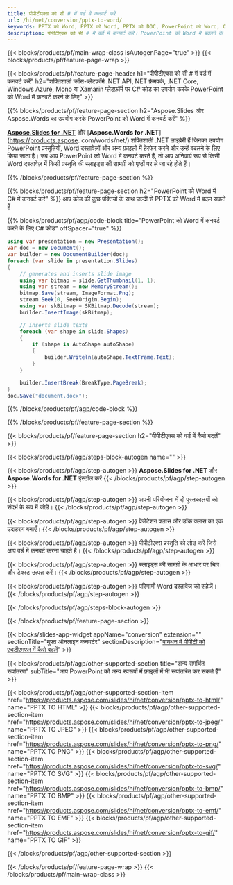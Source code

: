 ```yaml
---
title: पीपीटीएक्स को सी # में वर्ड में कनवर्ट करें
url: /hi/net/conversion/pptx-to-word/
keywords: PPTX को Word, PPTX को Word, PPTX को DOC, PowerPoint को Word, C# API, .NET लाइब्रेरी में कनवर्ट करें
description: पीपीटीएक्स को सी # में वर्ड में कनवर्ट करें। PowerPoint को Word में बदलने के लिए .NET लाइब्रेरी API का उपयोग करें
---
```


{{< blocks/products/pf/main-wrap-class isAutogenPage="true" >}}
{{< blocks/products/pf/feature-page-wrap >}}

{{< blocks/products/pf/feature-page-header h1="पीपीटीएक्स को सी # में वर्ड में कनवर्ट करें" h2="शक्तिशाली क्रॉस-प्लेटफ़ॉर्म .NET API, NET फ्रेमवर्क, .NET Core, Windows Azure, Mono या Xamarin प्लेटफ़ॉर्म पर C# कोड का उपयोग करके PowerPoint को Word में कनवर्ट करने के लिए" >}}

{{% blocks/products/pf/feature-page-section h2="Aspose.Slides और Aspose.Words का उपयोग करके PowerPoint को Word में कनवर्ट करें" %}}

[**Aspose.Slides for .NET**](https://products.aspose.com/slides/hi/net/) और [**Aspose.Words for .NET**](https://products.aspose. com/words/net/) शक्तिशाली .NET लाइब्रेरी हैं जिनका उपयोग PowerPoint प्रस्तुतियों, Word दस्तावेज़ों और अन्य फ़ाइलों में हेरफेर करने और उन्हें बदलने के लिए किया जाता है। जब आप PowerPoint को Word में कनवर्ट करते हैं, तो आप अनिवार्य रूप से किसी Word दस्तावेज़ में किसी प्रस्तुति की स्लाइड्स की सामग्री को पृष्ठों पर ले जा रहे होते हैं।

{{% /blocks/products/pf/feature-page-section %}}




{{% blocks/products/pf/feature-page-section  h2="PowerPoint को Word में C# में कनवर्ट करें" %}}
आप कोड की कुछ पंक्तियों के साथ जल्दी से PPTX को Word में बदल सकते हैं

{{% blocks/products/pf/agp/code-block title="PowerPoint को Word में कनवर्ट करने के लिए C# कोड" offSpacer="true" %}}
```cs
using var presentation = new Presentation();
var doc = new Document();
var builder = new DocumentBuilder(doc);
foreach (var slide in presentation.Slides)
{
    // generates and inserts slide image
    using var bitmap = slide.GetThumbnail(1, 1);
    using var stream = new MemoryStream();
    bitmap.Save(stream, ImageFormat.Png);
    stream.Seek(0, SeekOrigin.Begin);
    using var skBitmap = SKBitmap.Decode(stream);
    builder.InsertImage(skBitmap);

    // inserts slide texts
    foreach (var shape in slide.Shapes)
    {
        if (shape is AutoShape autoShape)
        {
            builder.Writeln(autoShape.TextFrame.Text);
        }
    }

    builder.InsertBreak(BreakType.PageBreak);
}
doc.Save("document.docx");
```
{{% /blocks/products/pf/agp/code-block %}}

{{% /blocks/products/pf/feature-page-section %}}




{{< blocks/products/pf/feature-page-section  h2="पीपीटीएक्स को वर्ड में कैसे बदलें" >}}


{{< blocks/products/pf/agp/steps-block-autogen name="" >}}


{{< blocks/products/pf/agp/step-autogen >}}
**Aspose.Slides for .NET** और **Aspose.Words for .NET** इंस्टॉल करें 
{{< /blocks/products/pf/agp/step-autogen >}}

{{< blocks/products/pf/agp/step-autogen >}}
अपनी परियोजना में दो पुस्तकालयों को संदर्भ के रूप में जोड़ें।
{{< /blocks/products/pf/agp/step-autogen >}}

{{< blocks/products/pf/agp/step-autogen >}}
प्रेजेंटेशन क्लास और डॉक क्लास का एक उदाहरण बनाएँ।
{{< /blocks/products/pf/agp/step-autogen >}}

{{< blocks/products/pf/agp/step-autogen >}}
पीपीटीएक्स प्रस्तुति को लोड करें जिसे आप वर्ड में कनवर्ट करना चाहते हैं।
{{< /blocks/products/pf/agp/step-autogen >}}

{{< blocks/products/pf/agp/step-autogen >}}
स्लाइड्स की सामग्री के आधार पर चित्र और टेक्स्ट उत्पन्न करें।
{{< /blocks/products/pf/agp/step-autogen >}}

{{< blocks/products/pf/agp/step-autogen >}}
परिणामी Word दस्तावेज़ को सहेजें।
{{< /blocks/products/pf/agp/step-autogen >}}


{{< /blocks/products/pf/agp/steps-block-autogen >}}


{{< /blocks/products/pf/feature-page-section >}}




{{< blocks/slides-app-widget  appName="conversion" extension="" sectionTitle="मुफ्त ऑनलाइन कनवर्टर" sectionDescription="[पायथन में पीपीटी को एचटीएमएल में कैसे बदलें](https://products.aspose.com/slides/hi/en/python-net/conversion/ppt-to-html/)" >}}

{{< blocks/products/pf/agp/other-supported-section title="अन्य समर्थित रूपांतरण" subTitle="आप PowerPoint को अन्य स्वरूपों में फ़ाइलों में भी रूपांतरित कर सकते हैं" >}}


{{< blocks/products/pf/agp/other-supported-section-item href="https://products.aspose.com/slides/hi/net/conversion/pptx-to-html/" name="PPTX TO HTML" >}}
{{< blocks/products/pf/agp/other-supported-section-item href="https://products.aspose.com/slides/hi/net/conversion/pptx-to-jpeg/" name="PPTX TO JPEG" >}}
{{< blocks/products/pf/agp/other-supported-section-item href="https://products.aspose.com/slides/hi/net/conversion/pptx-to-png/" name="PPTX TO PNG" >}}
{{< blocks/products/pf/agp/other-supported-section-item href="https://products.aspose.com/slides/hi/net/conversion/pptx-to-svg/" name="PPTX TO SVG" >}}
{{< blocks/products/pf/agp/other-supported-section-item href="https://products.aspose.com/slides/hi/net/conversion/pptx-to-bmp/" name="PPTX TO BMP" >}}
{{< blocks/products/pf/agp/other-supported-section-item href="https://products.aspose.com/slides/hi/net/conversion/pptx-to-emf/" name="PPTX TO EMF" >}}
{{< blocks/products/pf/agp/other-supported-section-item href="https://products.aspose.com/slides/hi/net/conversion/pptx-to-gif/" name="PPTX TO GIF" >}}



{{< /blocks/products/pf/agp/other-supported-section >}}

{{< /blocks/products/pf/feature-page-wrap >}}
{{< /blocks/products/pf/main-wrap-class >}}